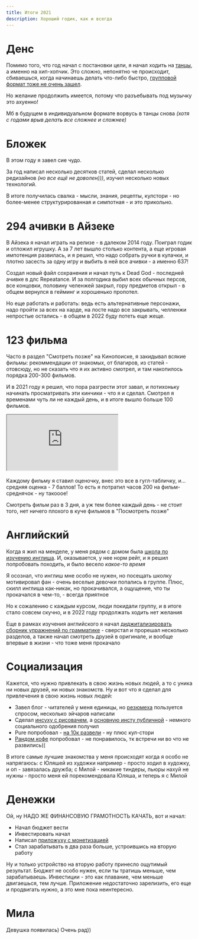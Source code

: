 ```yaml
---
title: Итоги 2021
description: Хороший годик, как и всегда
---
```


<div class="mendel-card">

# Денс

Помимо того, что год начал с постановки цели, я начал ходить на [танцы](https://tancy.pro/), а именно на хип-хопчик. Это сложно, непонятно че происходит, сбиваешься, когда начинаешь делать что-либо быстро, [групповой формат тоже не очень зашел](/cool-story/dance).

Но желание продолжить имеется, потому что разъебывать под музычку это ахуенно! 

Мб в будущем в индивидуальном формате ворвусь в танцы снова *(хотя с годами врыв делать все сложнее и сложнее)*

</div>

<div class="mendel-card">

# Бложек

В этом году я завел сие чудо. 

За год написал несколько десятков статей, сделал несколько редизайнов *(но все ещё не доволен)))*, изучил несколько новых технологий. 

В итоге получилась свалка - мысли, знания, рецепты, кулстори - но более-менее структурированная и симпотная - и это прикольно.

</div>

<div class="mendel-card">

# 294 ачивки в Айзеке

В Айзека я начал играть на релизе - в далеком 2014 году. Поиграл годик и отложил игрушку. 
А за 7 лет вышло столько контента, а еще игровая импотенция развилась, и я решил, что надо собрать ручки в кулачки, и плотно засесть за одну игру и выбить в ней все ачивки - а именно 637!

Создал новый файл сохранения и начал путь к Dead God - последней ачивке в длс Repeatance.
И за полгодика выбил всех обычных персов, все концовки, половину челенжей закрыл, гору предметов открыл - в общем вернулся в гейминг и хорошенько пропотел. 

<img-swiper>
  <img-block src="/images/n/results-2021/isaac-2022-01-03.png" alt="Прогресс на 2022-01-03"></img-block>
</img-swiper>

Но еще работать и работать: ведь есть альтернативные персонажи, надо пройти за всех на харде, 
на лосте надо все закрывать, челленжи непростые остались - в общем в 2022 буду потеть еще жеще.

</div>

<div class="mendel-card">

# 123 фильма

Часто в раздел "Смотреть позже" на Кинопоиске, я закидывал всякие фильмы: рекоммендации от знакомых, от благиров, из статей - отовсюду, 
но не сказать что я их активно смотрел, и там накопилось порядка 200-300 фильмов. 

И в 2021 году я решил, что пора разгрести этот завал, и потихоньку начинать просматривать эти кинчики - что я и сделал. 
Смотрел я временами чуть ли не каждый день, и в итоге вышло больше 100 фильмов.

<iframe src="https://docs.google.com/spreadsheets/d/e/2PACX-1vSZ6sjRZBQSnIKRKCw-jXnMFgHfQrwV6lFfreqQwvxzk7wyQuaaJIJVvWqrHNm7-BrQkGCgxyQ6RyNA/pubhtml?gid=0&amp;single=true&amp;widget=true&amp;headers=false"></iframe>

Каждому фильму я ставил оценочку, внес это все в гугл-табличку, и... средняя оценка - 7 баллов! То есть  я потратил часов 200 на фильм-среднячок - ну такооое! 

Смотреть фильм раз в 3 дня, а уж тем более каждый день - не стоит того, нет ничего плохого в куче фильмов в "Посмотреть позже"

</div>



<div class="mendel-card">

# Английский

Когда я жил на менделе, у меня рядом с домом была [школа по изучению инглиша](https://yandex.ru/maps/-/CCU5uCDX~B). И, оказывается, у нее норм рейт, и я решил попробовать походить, и было весело *какое-то время*

Я осознал, что инглиш мне особо не нужен, но посещать школку мотивировал фан - очень веселые девочки попались в группе. Плюс, скилл инглиша как-никак, но прокачивался, а ощущение, что ты прокачался в чем-то, - всегда приятное

Но к сожалению с каждым курсом, люди покидали группу, и в итоге стало совсем скучно, и в 2022 году продолжать ходить нет желания

Еще в рамках изучения английского я начал [диджитализировать сборник упражнений по грамматике](/archive/eng/toc) - сверстал и прорешал несколько разделов, а также начал смотреть друзей в оригинале, и вообще впервые в жизни - что тоже меня прокачало

</div>

<div class="mendel-card">

# Социализация

Кажется, что нужно привлекать в свою жизнь новых людей, а то с уника ни новых друзей, ни новых знакомств. Ну и вот что я сделал для привлечения в свою жизнь новых людей:

- Завел блог - читателей у меня единицы, но [резюмеха](/dev/cv) пользуется спросом, несколько эйчаров написали
- Сделал [инсуху с рисовачем](https://www.instagram.com/poty_risovach/), а [основную инсту публичной](https://www.instagram.com/potykion/) - немного социального одобрения получил 
- Pure попробовал - [на 10к развели](/cool-story/pure) - ну плюс кул-стори 
- [Рандом кофе](https://random-coffee.ru/) попробовал - не понравилось, тк встречи ни во что не развились((

В итоге самые лучшие знакомства у меня происходят когда я особо не напрягаюсь: с Юляшей из художки например - просто ходил в художку, и оп - завязалась дружба; с Милой - никакие тиндеры, пьюры нахуй не нужны -  просто меня ей порекомендовала Юляша, и теперь я с Милой

</div>

<div class="mendel-card">

# Денежки

Ой, ну НАДО ЖЕ ФИНАНСОВУЮ ГРАМОТНОСТЬ КАЧАТЬ, вот и начал:

- Начал бюджет вести
- Инвестировать начал
- Написал [приложуху с монетизацией](https://play.google.com/store/apps/details?id=dev.palka.yaxxxta)
- Стал зарабатывать в два раза больше, устроившись на вторую работу

Ну и только устройство на вторую работу принесло ощутимый результат. Бюджет не особо нужен, если ты тратишь меньше, чем зарабатываешь. Инвестиции - это как плавание, чем меньше двигаешься, тем лучше. Приложение недостаточно зарелизить, его еще и продвигать нужно, а это мне пока неинтересно.   

</div>

<div class="mendel-card">

# Мила

Девушка появилась) Очень рад))

</div>
